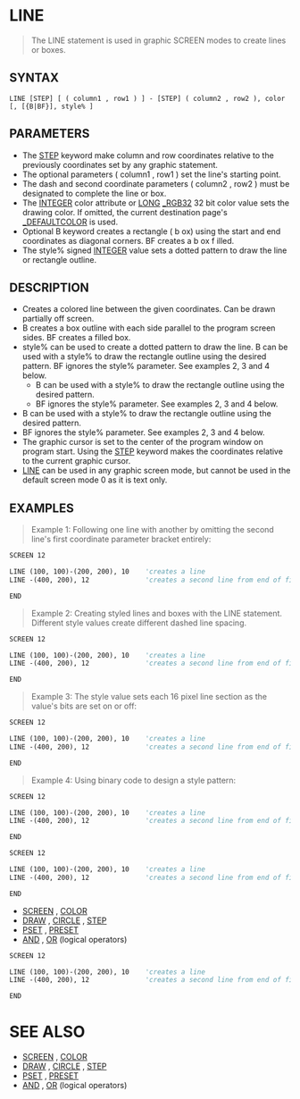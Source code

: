 # LINE
> The LINE statement is used in graphic SCREEN modes to create lines or boxes.

## SYNTAX
`LINE [STEP] [ ( column1 , row1 ) ] - [STEP] ( column2 , row2 ), color [, [{B|BF}], style% ]`

## PARAMETERS
* The [STEP](STEP.md) keyword make column and row coordinates relative to the previously coordinates set by any graphic statement.
* The optional parameters ( column1 , row1 ) set the line's starting point.
* The dash and second coordinate parameters ( column2 , row2 ) must be designated to complete the line or box.
* The [INTEGER](INTEGER.md) color attribute or [LONG](LONG.md) [_RGB32](_RGB32.md) 32 bit color value sets the drawing color.  If omitted, the current destination page's [_DEFAULTCOLOR](_DEFAULTCOLOR.md) is used.
* Optional B keyword creates a rectangle ( b ox) using the start and end coordinates as diagonal corners. BF creates a b ox f illed.
* The style% signed [INTEGER](INTEGER.md) value sets a dotted pattern to draw the line or rectangle outline.


## DESCRIPTION
* Creates a colored line between the given coordinates. Can be drawn partially off screen.
* B creates a box outline with each side parallel to the program screen sides. BF creates a filled box.
* style% can be used to create a dotted pattern to draw the line. B can be used with a style% to draw the rectangle outline using the desired pattern. BF ignores the style% parameter. See examples 2, 3 and 4 below.
	* B can be used with a style% to draw the rectangle outline using the desired pattern.
	* BF ignores the style% parameter. See examples 2, 3 and 4 below.
* B can be used with a style% to draw the rectangle outline using the desired pattern.
* BF ignores the style% parameter. See examples 2, 3 and 4 below.
* The graphic cursor is set to the center of the program window on program start. Using the [STEP](STEP.md) keyword makes the coordinates relative to the current graphic cursor.
* [LINE](LINE.md) can be used in any graphic screen mode, but cannot be used in the default screen mode 0 as it is text only.


## EXAMPLES
> Example 1: Following one line with another by omitting the second line's first coordinate parameter bracket entirely:

```vb
SCREEN 12

LINE (100, 100)-(200, 200), 10    'creates a line
LINE -(400, 200), 12              'creates a second line from end of first

END
```

> Example 2: Creating styled lines and boxes with the LINE statement. Different style values create different dashed line spacing.

```vb
SCREEN 12

LINE (100, 100)-(200, 200), 10    'creates a line
LINE -(400, 200), 12              'creates a second line from end of first

END
```

> Example 3: The style value sets each 16 pixel line section as the value's bits are set on or off:

```vb
SCREEN 12

LINE (100, 100)-(200, 200), 10    'creates a line
LINE -(400, 200), 12              'creates a second line from end of first

END
```

> Example 4: Using binary code to design a style pattern:

```vb
SCREEN 12

LINE (100, 100)-(200, 200), 10    'creates a line
LINE -(400, 200), 12              'creates a second line from end of first

END
```


```vb
SCREEN 12

LINE (100, 100)-(200, 200), 10    'creates a line
LINE -(400, 200), 12              'creates a second line from end of first

END
```

* [SCREEN](SCREEN.md) , [COLOR](COLOR.md)
* [DRAW](DRAW.md) , [CIRCLE](CIRCLE.md) , [STEP](STEP.md)
* [PSET](PSET.md) , [PRESET](PRESET.md)
* [AND](AND.md) , [OR](OR.md) (logical operators)

```vb
SCREEN 12

LINE (100, 100)-(200, 200), 10    'creates a line
LINE -(400, 200), 12              'creates a second line from end of first

END
```



# SEE ALSO
* [SCREEN](SCREEN.md) , [COLOR](COLOR.md)
* [DRAW](DRAW.md) , [CIRCLE](CIRCLE.md) , [STEP](STEP.md)
* [PSET](PSET.md) , [PRESET](PRESET.md)
* [AND](AND.md) , [OR](OR.md) (logical operators)

